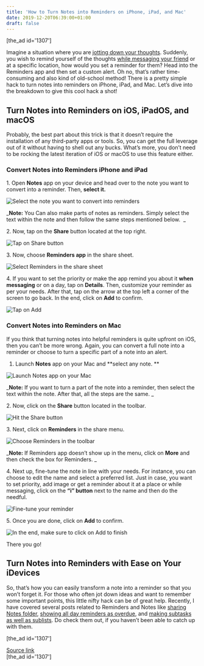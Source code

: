 ```yaml
---
title: 'How to Turn Notes into Reminders on iPhone, iPad, and Mac'
date: 2019-12-20T06:39:00+01:00
draft: false
---
```


\[the\_ad id='1307'\]  
  

Imagine a situation where you are [jotting down your thoughts](https://beebom.com/best-note-apps-iphone/). Suddenly, you wish to remind yourself of the thoughts [while messaging your friend](https://beebom.com/use-remind-me-when-messaging-feature-iphone-ipad-mac/) or at a specific location, how would you set a reminder for them? Head into the Reminders app and then set a custom alert. Oh no, that’s rather time-consuming and also kind of old-school method! There is a pretty simple hack to turn notes into reminders on iPhone, iPad, and Mac. Let’s dive into the breakdown to give this cool hack a shot!  

  

Turn Notes into Reminders on iOS, iPadOS, and macOS
---------------------------------------------------

  

Probably, the best part about this trick is that it doesn’t require the installation of any third-party apps or tools. So, you can get the full leverage out of it without having to shell out any bucks. What’s more, you don’t need to be rocking the latest iteration of iOS or macOS to use this feature either.  

### Convert Notes into Reminders iPhone and iPad

  

1\. Open **Notes** app on your device and head over to the note you want to convert into a reminder. Then, **select it.**  

![Select the note you want to convert into reminders](https://beebom.com/wp-content/uploads/2019/12/Choose-a-note.jpg)

_**Note:** You Can also make parts of notes as reminders. Simply select the text within the note and then follow the same steps mentioned below.  _  

2\. Now, tap on the **Share** button located at the top right.  

![Tap on Share button](https://beebom.com/wp-content/uploads/2019/12/Tap-on-Share-button-.jpg)

3\. Now, choose **Reminders app** in the share sheet.  

![Select Reminders in the share sheet](https://beebom.com/wp-content/uploads/2019/12/Select-Reminders-in-the-share-sheet-.jpg)

  
  

  

4\. If you want to set the priority or make the app remind you about it **when messaging** or on a day, tap on **Details**. Then, customize your reminder as per your needs. After that, tap on the arrow at the top left a corner of the screen to go back. In the end, click on **Add** to confirm.  

![Tap on Add](https://beebom.com/wp-content/uploads/2019/12/Tap-on-Add.jpg)

### Convert Notes into Reminders on Mac

  

If you think that turning notes into helpful reminders is quite upfront on iOS, then you can’t be more wrong. Again, you can convert a full note into a reminder or choose to turn a specific part of a note into an alert.  

1.  Launch **Notes** app on your Mac and **select any note. **
  

![Launch Notes app on your Mac](https://beebom.com/wp-content/uploads/2019/12/Launch-Notes-app-on-your-Mac-.jpg)

_**Note:** If you want to turn a part of the note into a reminder, then select the text within the note. After that, all the steps are the same. _  

2\. Now, click on the **Share** button located in the toolbar.  

![Hit the Share button](https://beebom.com/wp-content/uploads/2019/12/Hit-the-Share-button-.jpg)

3\. Next, click on **Reminders** in the share menu.  

![Choose Reminders in the toolbar](https://beebom.com/wp-content/uploads/2019/12/Choose-Reminders-in-the-toolbar-.jpg)

  
  

  

_**Note:** If Reminders app doesn’t show up in the menu, click on **More** and then check the box for Reminders. _  

4\. Next up, fine-tune the note in line with your needs. For instance, you can choose to edit the name and select a preferred list. Just in case, you want to set priority, add image or get a reminder about it at a place or while messaging, click on the **“i” button** next to the name and then do the needful.  

![Fine-tune your reminder](https://beebom.com/wp-content/uploads/2019/12/Fine-tune-your-reminder.jpg)

5\. Once you are done, click on **Add** to confirm.  

![In the end, make sure to click on Add to finish](https://beebom.com/wp-content/uploads/2019/12/In-the-end-make-sure-to-click-on-Add-to-finish.jpg)

There you go!  

Turn Notes into Reminders with Ease on Your iDevices
----------------------------------------------------

  

So, that’s how you can easily transform a note into a reminder so that you won’t forget it. For those who often jot down ideas and want to remember some important points, this little nifty hack can be of great help. Recently, I have covered several posts related to Reminders and Notes like [sharing Notes folder](https://beebom.com/share-notes-app-folders-iphone-ipad-mac/), [showing all day reminders as overdue](https://beebom.com/how-show-all-day-reminders-overdue-iphone-ipad-mac/), and [making subtasks as well as sublists](https://beebom.com/how-make-subtasks-sublists-apple-reminders-ios-13-macos-catalina/). Do check them out, if you haven’t been able to catch up with them.  

  
  
\[the\_ad id='1307'\]  
  
[Source link](https://beebom.com/how-turn-notes-reminders-iphone-ipad-mac/)  
\[the\_ad id='1307'\]